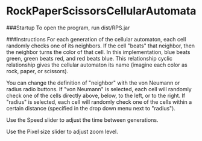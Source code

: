 RockPaperScissorsCellularAutomata
=================================

###Startup
To open the program, run dist/RPS.jar 

###Instructions
For each generation of the cellular automaton, each cell randomly checks one of its neighbors. If the cell "beats" that neighbor, then the neighbor turns the color of that
cell. In this implementation, blue beats green, green beats red, and red beats blue. This relationship cyclic relationship gives the cellular automaton its name (imagine each color as rock, paper, or scissors).

You can change the definition of "neighbor" with the von Neumann or radius radio buttons. If "von Neumann" is selected, each cell will randomly check one of the cells directly above, below, to the left, or to the right. If "radius" is selected, each cell will randomly check one of the cells within a certain distance (specified in the drop down menu next to "radius").

Use the Speed slider to adjust the time between generations.

Use the Pixel size slider to adjust zoom level.